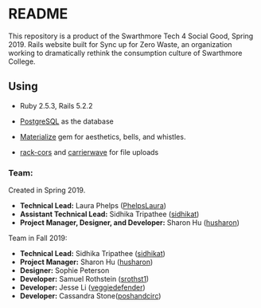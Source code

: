 # README

This repository is a product of the Swarthmore Tech 4 Social Good, Spring 2019. Rails website built for Sync up for Zero Waste, an organization working to dramatically rethink the consumption culture of Swarthmore College.

<!--TODO: I'd like to put all of the documentation notes into a separate repository at the end of the project (maybe before?) for future teams to reference.-->

<!-- ## Process Documentation -->

<!-- Swarthmore Tech 4 Social Good as an organization is committed to education as well as community engagement, offering students a chance to learn technical skills while offering support to local nonprofits and campus organizations. In an effort to teach web development as well as document our process for future ST4SG teams, we have set up a repository with resources, [...] -->

## Using

+ Ruby 2.5.3, Rails 5.2.2

+ [PostgreSQL](https://www.postgresql.org/) as the database

+ [Materialize](http://materializecss.com/about.html) gem for aesthetics, bells, and whistles.

+ [rack-cors](https://github.com/cyu/rack-cors) and [carrierwave](https://github.com/carrierwaveuploader/carrierwave) for file uploads

<!-- TODO: admin gems as update Gemfile -->

<!-- Currently deployed: -->

### Team:

Created in Spring 2019.

+ **Technical Lead:** Laura Phelps ([PhelpsLaura](https://github.com/PhelpsLaura/))
+ **Assistant Technical Lead:** Sidhika Tripathee ([sidhikat](https://github.com/sidhikat))
+ **Project Manager, Designer, and Developer:** Sharon Hu ([husharon](https://github.com/husharon))

Team in Fall 2019: 
+ **Technical Lead:** Sidhika Tripathee ([sidhikat](https://github.com/sidhikat))
+ **Project Manager:** Sharon Hu ([husharon](https://github.com/husharon))
+ **Designer:** Sophie Peterson
+ **Developer:** Samuel Rothstein ([srothst1](https://github.com/srothst1))
+ **Developer:** Jesse Li ([veggiedefender](https://github.com/veggiedefender))
+ **Developer:** Cassandra Stone([poshandcirc](https://github.com/poshandcirc))

